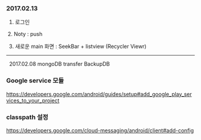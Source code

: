 
### 2017.02.13

  1. 로그인 
  
  2. Noty : push
  
  3. 새로운 main 화면 : SeekBar + listview (Recycler Viewr)
  
  ---
  
  
2017.02.08
  mongoDB transfer BackupDB


### Google service 모듈
https://developers.google.com/android/guides/setup#add_google_play_services_to_your_project


### classpath 설정
https://developers.google.com/cloud-messaging/android/client#add-config

###







